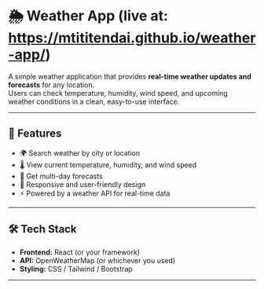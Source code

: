 # 🌦️ Weather App (live at:   https://mtititendai.github.io/weather-app/)

A simple weather application that provides **real-time weather updates and forecasts** for any location.  
Users can check temperature, humidity, wind speed, and upcoming weather conditions in a clean, easy-to-use interface.

---

## 🚀 Features
- 🌍 Search weather by city or location  
- 🌡️ View current temperature, humidity, and wind speed  
- 📅 Get multi-day forecasts  
- 📱 Responsive and user-friendly design  
- ⚡ Powered by a weather API for real-time data  

---

## 🛠️ Tech Stack
- **Frontend:** React (or your framework)  
- **API:** OpenWeatherMap (or whichever you used)  
- **Styling:** CSS / Tailwind / Bootstrap  

---

